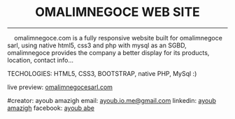 <center><h1>OMALIMNEGOCE WEB SITE</h1></center>
<hr />
<div>&nbsp;&nbsp;&nbsp;&nbsp;omalimnegoce.com is a fully responsive website built for omalimnegoce sarl, using native html5, css3 and php with mysql as an SGBD, omalimnegoce provides the company a better display for its products, location, contact info...</div>

 TECHOLOGIES: HTML5, CSS3, BOOTSTRAP, native PHP, MySql :)
 
<div>live preview: <a href='https://omalim.000webhostapp.com/' >omalimnegocesarl.com</a></div>

#creator: ayoub amazigh
email: <a href='mailto:ayoub.io.me@gmail.com' >ayoub.io.me@gmail.com</a>
linkedin: <a href='https://www.linkedin.com/in/ayoub-amazigh-a4002020b/' >ayoub amazigh</a>
facebook: <a href='https://www.facebook.com/Ayoub.fx.dev/' >ayoub abe</a>

